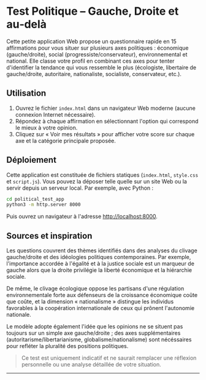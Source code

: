 # Test Politique – Gauche, Droite et au‑delà

Cette petite application Web propose un questionnaire rapide en 15 affirmations pour
vous situer sur plusieurs axes politiques : économique (gauche/droite), social
(progressiste/conservateur), environnemental et national. Elle classe votre
profil en combinant ces axes pour tenter d'identifier la tendance qui vous
ressemble le plus (écologiste, libertaire de gauche/droite, autoritaire,
nationaliste, socialiste, conservateur, etc.).

## Utilisation

1. Ouvrez le fichier `index.html` dans un navigateur Web moderne (aucune
   connexion Internet nécessaire).
2. Répondez à chaque affirmation en sélectionnant l'option qui correspond le
   mieux à votre opinion.
3. Cliquez sur « Voir mes résultats » pour afficher votre score sur chaque
   axe et la catégorie principale proposée.

## Déploiement

Cette application est constituée de fichiers statiques (`index.html`,
`style.css` et `script.js`). Vous pouvez la déposer telle quelle sur un site Web
ou la servir depuis un serveur local. Par exemple, avec Python :

```bash
cd political_test_app
python3 -m http.server 8000
```

Puis ouvrez un navigateur à l'adresse <http://localhost:8000>.

## Sources et inspiration

Les questions couvrent des thèmes identifiés dans des analyses du clivage
gauche/droite et des idéologies politiques contemporaines. Par exemple,
l'importance accordée à l'égalité et à la justice sociale est un marqueur de
gauche alors que la droite privilégie la liberté économique et la hiérarchie
sociale. 

De même, le clivage écologique oppose les
partisans d'une régulation environnementale forte aux défenseurs de la
croissance économique coûte que coûte, et la dimension « nationalisme » distingue
les individus favorables à la coopération internationale de ceux qui prônent
l'autonomie nationale. 

Le modèle adopte également
l'idée que les opinions ne se situent pas toujours sur un simple axe gauche/droite ; des axes
supplémentaires (autoritarisme/libertarianisme, globalisme/nationalisme) sont
nécéssaires pour refléter la pluralité des positions politiques.

> Ce test est uniquement indicatif et ne saurait remplacer une réflexion
> personnelle ou une analyse détaillée de votre situation.

---

